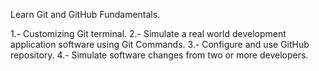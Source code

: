 Learn Git and GitHub Fundamentals.

1.- Customizing Git terminal.
2.- Simulate a real world development application software using Git Commands.
3.- Configure and use GitHub repository.
4.- Simulate software changes from two or more developers.
